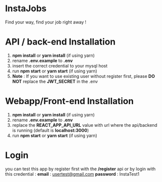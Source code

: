 # InstaJobs

Find your way, find your job right away ! 

# API / back-end Installation
1. **npm install** or **yarn install** (if using yarn)
2. rename **.env.example** to **.env** 
3. insert the correct credential to your mysql host
4. run **npm start** or **yarn start** (if using yarn)
5. **Note** : If you want to use existing user without register first, please **DO NOT** replace the **JWT_SECRET** in the .env

# Webapp/Front-end Installation
1. **npm install** or **yarn install** (if using yarn)
2. rename **.env.example** to **.env**
3. replace the **REACT_APP_API_URL** value with url where the api/backend is running (default is **localhost:3000**)
4. run **npm start** or **yarn start** (if using yarn)

# Login 
you can test this app by register first with the **/register** api or by login with this credential : 
**email** : usertest@gmail.com
**password** : InstaTest1